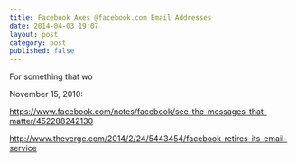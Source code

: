 ```yaml
---
title: Facebook Axes @facebook.com Email Addresses
date: 2014-04-03 19:07
layout: post
category: post
published: false
---
```

For something that wo

November 15, 2010:

https://www.facebook.com/notes/facebook/see-the-messages-that-matter/452288242130

http://www.theverge.com/2014/2/24/5443454/facebook-retires-its-email-service